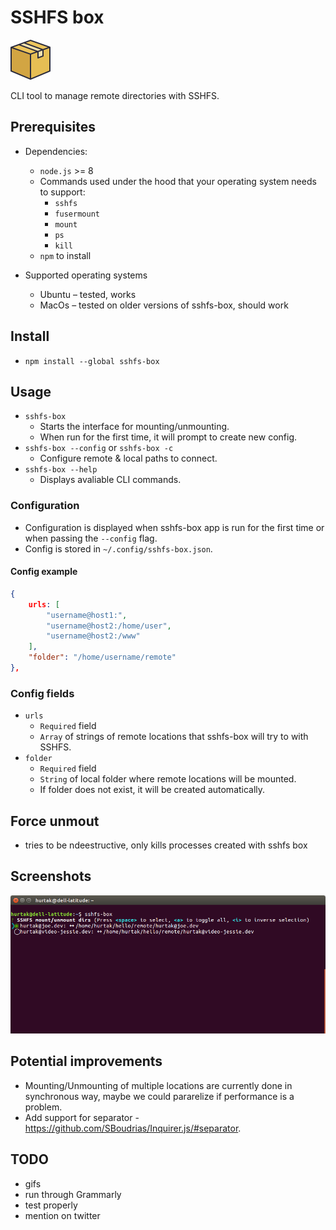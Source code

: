 # SSHFS box

<img src="img/icon.png" width="64" height="64">

CLI tool to manage remote directories with SSHFS.

## Prerequisites

- Dependencies:
    - `node.js` >= 8
    - Commands used under the hood that your operating system needs to support:
        - `sshfs`
        - `fusermount`
        - `mount`
        - `ps`
        - `kill`
    - `npm` to install

- Supported operating systems
    - Ubuntu &ndash; tested, works
    - MacOs &ndash; tested on older versions of sshfs-box, should work

## Install

- `npm install --global sshfs-box`

## Usage

- `sshfs-box`
    - Starts the interface for mounting/unmounting.
    - When run for the first time, it will prompt to create new config.
- `sshfs-box --config` or `sshfs-box -c`
    - Configure remote & local paths to connect.
- `sshfs-box --help`
    - Displays avaliable CLI commands.

### Configuration

- Configuration is displayed when sshfs-box app is run for the first time or when passing the `--config` flag.
- Config is stored in `~/.config/sshfs-box.json`.

#### Config example

```json
{
    urls: [
        "username@host1:",
        "username@host2:/home/user",
        "username@host2:/www"
    ],
    "folder": "/home/username/remote"
},
```

### Config fields

- `urls`
    - `Required` field
    - `Array` of strings of remote locations that sshfs-box will try to with SSHFS.
- `folder`
    - `Required` field
    - `String` of local folder where remote locations will be mounted.
    - If folder does not exist, it will be created automatically.

## Force unmout

- tries to be ndeestructive, only kills processes created with sshfs box

## Screenshots

![Preview of sshfs-box interface](img/img.png)

## Potential improvements

- Mounting/Unmounting of multiple locations are currently done in synchronous way, maybe we could pararelize if performance is a problem.
- Add support for separator - https://github.com/SBoudrias/Inquirer.js/#separator.

## TODO

- gifs
- run through Grammarly
- test properly
- mention on twitter
